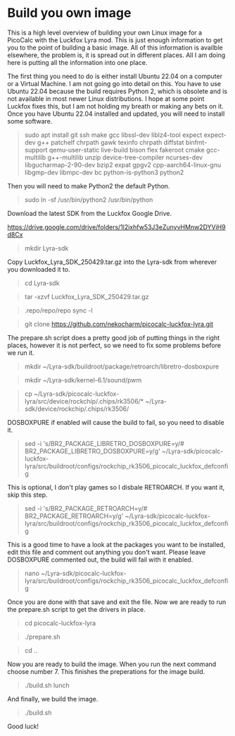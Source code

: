 # Build you own image

This is a high level overview of building your own Linux image for a PicoCalc with the Luckfox Lyra mod. This is just enough information to get you to the point of building a basic image. All of this information is availble elsewhere, the problem is, it is spread out in different places. All I am doing here is putting all the information into one place.

The first thing you need to do is either install Ubuntu 22.04 on a computer or a Virtual Machine. I am not going go into detail on this. You have to use Ubuntu 22.04 because the build requires Python 2, which is obsolete and is not available in most newer Linux distributions. I hope at some point Luckfox fixes this, but I am not holding my breath or making any bets on it. Once you have Ubuntu 22.04 installed and updated, you will need to install some software.

> sudo apt install git ssh make gcc libssl-dev liblz4-tool expect expect-dev g++ patchelf chrpath gawk texinfo chrpath diffstat binfmt-support qemu-user-static live-build bison flex fakeroot cmake gcc-multilib g++-multilib unzip device-tree-compiler ncurses-dev libgucharmap-2-90-dev bzip2 expat gpgv2 cpp-aarch64-linux-gnu libgmp-dev libmpc-dev bc python-is-python3 python2 

Then you will need to make Python2 the default Python.

> sudo ln -sf /usr/bin/python2 /usr/bin/python

Download the latest SDK from the Luckfox Google Drive.

https://drive.google.com/drive/folders/1l2ixhfw53J3eZunyvHMnw2DYViH9d8Cx

> mkdir Lyra-sdk

Copy Luckfox_Lyra_SDK_250429.tar.gz into the Lyra-sdk from wherever you downloaded it to.

> cd Lyra-sdk

> tar -xzvf Luckfox_Lyra_SDK_250429.tar.gz

> .repo/repo/repo sync -l

> git clone https://github.com/nekocharm/picocalc-luckfox-lyra.git

The prepare.sh script does a pretty good job of putting things in the right places, however it is not perfect, so we need to fix some problems before we run it.

> mkdir ~/Lyra-sdk/buildroot/package/retroarch/libretro-dosboxpure

> mkdir ~/Lyra-sdk/kernel-6.1/sound/pwm

> cp ~/Lyra-sdk/picocalc-luckfox-lyra/src/device/rockchip/.chips/rk3506/* ~/Lyra-sdk/device/rockchip/.chips/rk3506/

DOSBOXPURE if enabled will cause the build to fail, so you need to disable it.

> sed -i 's/BR2_PACKAGE_LIBRETRO_DOSBOXPURE=y/# BR2_PACKAGE_LIBRETRO_DOSBOXPURE=y/g' ~/Lyra-sdk/picocalc-luckfox-lyra/src/buildroot/configs/rockchip_rk3506_picocalc_luckfox_defconfig

This is optional, I don't play games so I disbale RETROARCH. If you want it, skip this step.

> sed -i 's/BR2_PACKAGE_RETROARCH=y/# BR2_PACKAGE_RETROARCH=y/g' ~/Lyra-sdk/picocalc-luckfox-lyra/src/buildroot/configs/rockchip_rk3506_picocalc_luckfox_defconfig

This is a good time to have a look at the packages you want to be installed, edit this file and comment out anything you don't want. Please leave DOSBOXPURE commented out, the build will fail with it enabled.

> nano ~/Lyra-sdk/picocalc-luckfox-lyra/src/buildroot/configs/rockchip_rk3506_picocalc_luckfox_defconfig

Once you are done with that save and exit the file. Now we are ready to run the prepare.sh script to get the drivers in place.

> cd picocalc-luckfox-lyra

> ./prepare.sh

> cd ..

Now you are ready to build the image. When you run the next command choose number 7. This finishes the preperations for the image build.

> ./build.sh lunch

And finally, we build the image.

> ./build.sh

Good luck!